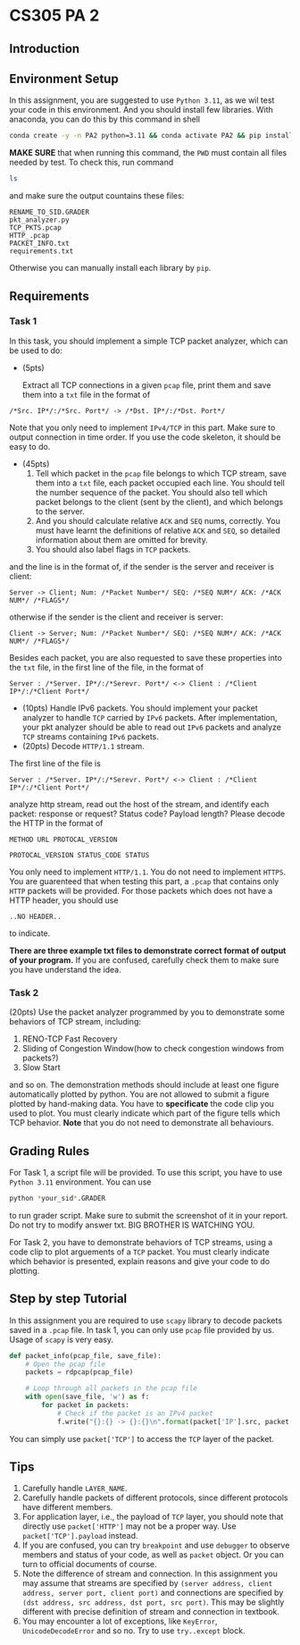 # CS305 PA 2

## Introduction

## Environment Setup

In this assignment, you are suggested to use `Python 3.11`, as we wil test your code in this environment. And you should install few libraries. With anaconda, you can do this by this command in shell

```zsh
conda create -y -n PA2 python=3.11 && conda activate PA2 && pip install -r requirements.txt
```

**MAKE SURE** that when running this command, the `PWD` must contain all files needed by test. To check this, run command

```zsh
ls
```

and make sure the output countains these files:

```
RENAME_TO_SID.GRADER
pkt_analyzer.py
TCP_PKTS.pcap
HTTP_.pcap
PACKET_INFO.txt
requirements.txt
```

Otherwise you can manually install each library by `pip`.

## Requirements

### Task 1

In this task, you should implement a simple TCP packet analyzer, which can be used to do:

- (5pts)

  Extract all TCP connections in a given `pcap` file, print them and save them into a `txt` file in the format of

```
/*Src. IP*/:/*Src. Port*/ -> /*Dst. IP*/:/*Dst. Port*/
```

Note that you only need to implement `IPv4/TCP` in this part. Make sure to output connection in time order. If you use the code skeleton, it should be easy to do.

- (45pts)
  1. Tell which packet in the `pcap` file belongs to which TCP stream, save them into a `txt` file, each packet occupied each line. You should tell the number sequence of the packet. You should also tell which packet belongs to the client (sent by the client), and which belongs to the server.
  2. And you should calculate relative `ACK` and `SEQ` nums, correctly. You must have learnt the definitions of relative `ACK` and `SEQ`, so detailed information about them are omitted for brevity.
  3. You should also label flags in `TCP` packets.

and the line is in the format of, if the sender is the server and receiver is client:

```
Server -> Client; Num: /*Packet Number*/ SEQ: /*SEQ NUM*/ ACK: /*ACK NUM*/ /*FLAGS*/
```

otherwise if the sender is the client and receiver is server:

```
Client -> Server; Num: /*Packet Number*/ SEQ: /*SEQ NUM*/ ACK: /*ACK NUM*/ /*FLAGS*/
```

Besides each packet, you are also requested to save these properties into the `txt` file, in the first line of the file, in the format of

```
Server : /*Server. IP*/:/*Serevr. Port*/ <-> Client : /*Client IP*/:/*Client Port*/
```

- (10pts) Handle IPv6 packets. You should implement your packet analyzer to handle `TCP` carried by `IPv6` packets. After implementation, your pkt analyzer should be able to read out `IPv6` packets and analyze `TCP` streams containing `IPv6` packets.
- (20pts) Decode `HTTP/1.1` stream.

The first line of the file is

```
Server : /*Server. IP*/:/*Serevr. Port*/ <-> Client : /*Client IP*/:/*Client Port*/
```

analyze http stream, read out the host of the stream, and identify each packet: response or request? Status code? Payload length? Please decode the HTTP in the format of

```
METHOD URL PROTOCAL_VERSION
```

```
PROTOCAL_VERSION STATUS_CODE STATUS
```

You only need to implement `HTTP/1.1`. You do not need to implement `HTTPS`. You are guarenteed that when testing this part, a `.pcap` that contains only `HTTP` packets will be provided. For those packets which does not have a HTTP header, you should use

```
..NO HEADER..
```

to indicate.

**There are three example txt files to demonstrate correct format of output of your program.** If you are confused, carefully check them to make sure you have understand the idea.

### Task 2

(20pts) Use the packet analyzer programmed by you to demonstrate some behaviors of TCP stream, including:

1. RENO-TCP Fast Recovery
2. Sliding of Congestion Window(how to check congestion windows from packets?)
3. Slow Start

and so on. The demonstration methods should include at least one figure automatically plotted by python. You are not allowed to submit a figure plotted by hand-making data. You have to **specificate** the code clip you used to plot. You must clearly indicate which part of the figure tells which TCP behavior. **Note** that you do not need to demonstrate all behaviours.

## Grading Rules

For Task 1, a script file will be provided. To use this script, you have to use `Python 3.11` environment. You can use

```zsh
python *your_sid*.GRADER
```

to run grader script. Make sure to submit the screenshot of it in your report. Do not try to modify answer txt. BIG BROTHER IS WATCHING YOU.

For Task 2, you have to demonstrate behaviors of TCP streams, using a code clip to plot arguements of a `TCP` packet. You must clearly indicate which behavior is presented, explain reasons and give your code to do plotting.

## Step by step Tutorial

In this assignment you are required to use `scapy` library to decode packets saved in a `.pcap` file. In task 1, you can only use `pcap` file provided by us. Usage of `scapy` is very easy.

```python
def packet_info(pcap_file, save_file):
    # Open the pcap file
    packets = rdpcap(pcap_file)

    # Loop through all packets in the pcap file
    with open(save_file, 'w') as f:
        for packet in packets:
            # Check if the packet is an IPv4 packet
            f.write("{}:{} -> {}:{}\n".format(packet['IP'].src, packet['TCP'].sport, packet['IP'].dst,packet['TCP'].dport))
```

You can simply use `packet['TCP']` to access the `TCP` layer of the packet.

## Tips

1. Carefully handle `LAYER_NAME`.
2. Carefully handle packets of different protocols, since different protocols have different members.
3. For application layer, i.e., the payload of `TCP` layer, you should note that directly use `packet['HTTP']` may not be a proper way. Use `packet['TCP'].payload` instead.
4. If you are confused, you can try `breakpoint` and use `debugger` to observe members and status of your code, as well as `packet` object. Or you can turn to official documents of course.
5. Note the difference of stream and connection. In this assignment you may assume that streams are specified by `(server address, client address, server port, client port)` and connections are specified by `(dst address, src address, dst port, src port)`. This may be slightly different with precise definition of stream and connection in textbook.
6. You may encounter a lot of exceptions, like `KeyError`, `UnicodeDecodeError`  and so no. Try to use `try..except` block.
